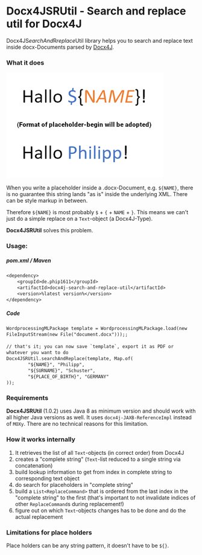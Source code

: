 # Docx4JSRUtil - Search and replace util for Docx4J

Docx4JS*earchAnd*R*replace*Util library helps you to search and replace text inside docx-Documents parsed by [Docx4J](https://github.com/plutext/docx4j).

### What it does

![alt text](demo_word_screenshot.png "Example: above: original word document; below: after replacement")

When you write a placeholder inside a .docx-Document, e.g. `${NAME}`, there is no guarantee
this string lands "as is" inside the underlying XML. There can be style markup in between.

Therefore `${NAME}` is most probably `$` + `{` + `NAME` + `}`.
This means we can't just do a simple replace on a `Text`-object (a Docx4J-Type).

**Docx4JSRUtil** solves this problem.

### Usage:

##### pom.xml / Maven
    <dependency>
        <groupId>de.phip1611</groupId>
        <artifactId>docx4j-search-and-replace-util</artifactId>
        <version>%latest version%</version>
    </dependency>
    
##### Code
           
    WordprocessingMLPackage template = WordprocessingMLPackage.load(new FileInputStream(new File("document.docx")));;
    
    // that's it; you can now save `template`, export it as PDF or whatever you want to do
    Docx4JSRUtil.searchAndReplace(template, Map.of(
            "${NAME}", "Philipp",
            "${SURNAME}", "Schuster",
            "${PLACE_OF_BIRTH}", "GERMANY"
    ));

### Requirements

**Docx4JSRUtil** (1.0.2) uses Java 8 as minimum version and should work with all
higher Java versions as well. It uses `docx4j-JAXB-ReferenceImpl` instead of `MOXy`.
There are no technical reasons for this limitation.

### How it works internally

1. It retrieves the list of all `Text`-objects (in correct order) from Docx4J
2. creates a "complete string" (`Text`-list reduced to a single string via concatenation)
3. build lookup information to get from index in complete string to corresponding text object
4. do search for placeholders in "complete string"
5. build a `List<ReplaceCommand>` that is ordered from the last index in the "complete string" 
   to the first (that's important to not invalidate indices of other `ReplaceCommand`s during replacement!)
6. figure out on which `Text`-objects changes has to be done and do the actual replacement   

### Limitations for place holders

Place holders can be any string pattern, it doesn't have to be `${}`.
